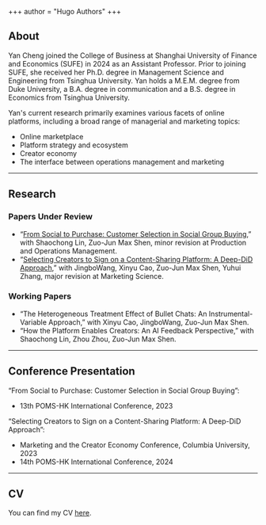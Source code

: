 +++
author = "Hugo Authors"
+++

<!-- # Welcome -->

## About

Yan Cheng joined the College of Business at Shanghai University of Finance and Economics (SUFE) in 2024 as an Assistant Professor. Prior to joining SUFE, she received her Ph.D. degree in Management Science and Engineering from Tsinghua University. Yan holds a M.E.M. degree from Duke University, a B.A. degree in communication and a B.S. degree in Economics from Tsinghua University. 

Yan's current research primarily examines various facets of online platforms, including a broad range of managerial and marketing topics:

- Online marketplace
- Platform strategy and ecosystem
- Creator economy
- The interface between operations management and marketing

---

## Research

### Papers Under Review

- “[From Social to Purchase: Customer Selection in Social Group Buying](https://papers.ssrn.com/sol3/papers.cfm?abstract_id=4082229),” with Shaochong Lin, Zuo-Jun Max Shen, minor revision at Production and Operations Management.
- “[Selecting Creators to Sign on a Content-Sharing Platform: A Deep-DiD Approach](https://papers.ssrn.com/sol3/papers.cfm?abstract_id=4622422),” with JingboWang, Xinyu Cao, Zuo-Jun Max Shen, Yuhui Zhang, major revision at Marketing Science.
<!-- - “[How the Platform Enables Creators: An AI Feedback Perspective](https://papers.ssrn.com/sol3/papers.cfm?abstract_id=4769961),” with Shaochong Lin, Zhou Zhou, Zuo-Jun Max Shen, in submission to Management Science. -->

### Working Papers

- “The Heterogeneous Treatment Effect of Bullet Chats: An Instrumental-Variable Approach,” with Xinyu Cao, JingboWang, Zuo-Jun Max Shen.
- “How the Platform Enables Creators: An AI Feedback Perspective,” with Shaochong Lin, Zhou Zhou, Zuo-Jun Max Shen.

---

## Conference Presentation

“From Social to Purchase: Customer Selection in Social Group Buying”:

- 13th POMS-HK International Conference, 2023

“Selecting Creators to Sign on a Content-Sharing Platform: A Deep-DiD Approach”:

- Marketing and the Creator Economy Conference, Columbia University, 2023
- 14th POMS-HK International Conference, 2024

<!-- # Contact -->

---

## CV

You can find my CV [here](/cv/cv.pdf).
